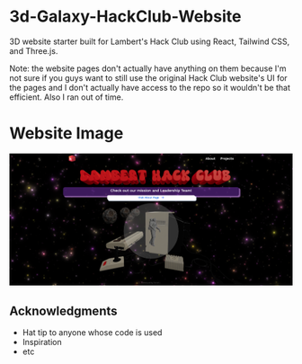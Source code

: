 # 3d-Galaxy-HackClub-Website

3D website starter built for Lambert's Hack Club using React, Tailwind CSS, and Three.js.  

Note: the website pages don't actually have anything on them because I'm not sure if you guys want to still use the original Hack Club website's UI for the pages and I don't actually have access to the repo so it wouldn't be that efficient. Also I ran out of time.

# Website Image
![Screenshot](src/assets/images/Screenshot.png)

## Acknowledgments

  - Hat tip to anyone whose code is used
  - Inspiration
  - etc




